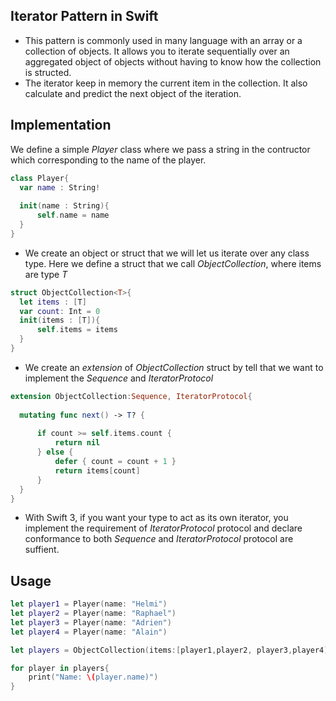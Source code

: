 ## Iterator Pattern in Swift
  * This pattern is commonly used in many language with an array or a collection of objects. It allows you to iterate sequentially
  over an aggregated object of objects without having to know how the collection is structed.
  * The iterator keep in memory the current item in the collection. It also calculate and predict the next object of the iteration.
  
## Implementation
  We define a simple *Player* class where we pass a string in the contructor which corresponding to the name of the player.
  ```swift
  class Player{
    var name : String!
    
    init(name : String){
        self.name = name
    }
  }
  ```
  
  * We create an object or struct that we will let us iterate over any class type. Here we define a struct that we call 
  *ObjectCollection*, where items are type *T*
  ```swift
  struct ObjectCollection<T>{
    let items : [T]
    var count: Int = 0
    init(items : [T]){
        self.items = items
    }
  }
  ```
  
  * We create an *extension* of *ObjectCollection* struct by tell that we want to implement the *Sequence* and *IteratorProtocol*
  
  ```swift
  extension ObjectCollection:Sequence, IteratorProtocol{
    
    mutating func next() -> T? {
        
        if count >= self.items.count {
            return nil
        } else {
            defer { count = count + 1 }
            return items[count]
        }
    }
 }
  ```
  
 * With Swift 3, if you want your type to act as its own iterator, you implement the requirement of *IteratorProtocol* protocol and declare conformance to both *Sequence* and *IteratorProtocol* protocol are suffient.
 
 ## Usage
 ```swift
 let player1 = Player(name: "Helmi")
 let player2 = Player(name: "Raphael")
 let player3 = Player(name: "Adrien")
 let player4 = Player(name: "Alain")

 let players = ObjectCollection(items:[player1,player2, player3,player4])

 for player in players{
     print("Name: \(player.name)")
 }
 ```
 
 
  
  
  
  
  

